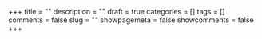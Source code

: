 +++
title = ""
description = ""
draft = true
categories = []
tags = []
comments = false
slug = ""
showpagemeta = false
showcomments = false
+++
